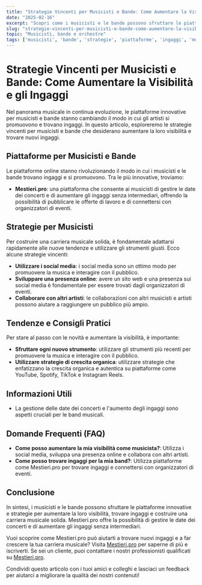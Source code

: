 ```yaml
---
title: "Strategie Vincenti per Musicisti e Bande: Come Aumentare la Visibilità e gli Ingaggi"
date: "2025-02-16"
excerpt: "Scopri come i musicisti e le bande possono sfruttare le piattaforme innovative e strategie per aumentare la loro visibilità, trovare ingaggi e costruire una carriera musicale solida."
slug: "strategie-vincenti-per-musicisti-e-bande-come-aumentare-la-visibilita-e-gli-ingaggi"
topic: "Musicisti, bande e orchestre"
tags: ['musicisti', 'bande', 'strategie', 'piattaforme', 'ingaggi', 'musica dal vivo']
---
```

# Strategie Vincenti per Musicisti e Bande: Come Aumentare la Visibilità e gli Ingaggi

Nel panorama musicale in continua evoluzione, le piattaforme innovative per musicisti e bande stanno cambiando il modo in cui gli artisti si promuovono e trovano ingaggi. In questo articolo, esploreremo le strategie vincenti per musicisti e bande che desiderano aumentare la loro visibilità e trovare nuovi ingaggi.

## Piattaforme per Musicisti e Bande

Le piattaforme online stanno rivoluzionando il modo in cui i musicisti e le bande trovano ingaggi e si promuovono. Tra le più innovative, troviamo:

* **Mestieri.pro**: una piattaforma che consente ai musicisti di gestire le date dei concerti e di aumentare gli ingaggi senza intermediari, offrendo la possibilità di pubblicare le offerte di lavoro e di connettersi con organizzatori di eventi.

## Strategie per Musicisti

Per costruire una carriera musicale solida, è fondamentale adattarsi rapidamente alle nuove tendenze e utilizzare gli strumenti giusti. Ecco alcune strategie vincenti:

* **Utilizzare i social media**: i social media sono un ottimo modo per promuovere la musica e interagire con il pubblico.
* **Sviluppare una presenza online**: avere un sito web e una presenza sui social media è fondamentale per essere trovati dagli organizzatori di eventi.
* **Collaborare con altri artisti**: le collaborazioni con altri musicisti e artisti possono aiutare a raggiungere un pubblico più ampio.

## Tendenze e Consigli Pratici

Per stare al passo con le novità e aumentare la visibilità, è importante:

* **Sfruttare ogni nuovo strumento**: utilizzare gli strumenti più recenti per promuovere la musica e interagire con il pubblico.
* **Utilizzare strategie di crescita organica**: utilizzare strategie che enfatizzano la crescita organica e autentica su piattaforme come YouTube, Spotify, TikTok e Instagram Reels.

## Informazioni Utili

* La gestione delle date dei concerti e l'aumento degli ingaggi sono aspetti cruciali per le band musicali.

## Domande Frequenti (FAQ)

* **Come posso aumentare la mia visibilità come musicista?**: Utilizza i social media, sviluppa una presenza online e collabora con altri artisti.
* **Come posso trovare ingaggi per la mia band?**: Utilizza piattaforme come Mestieri.pro per trovare ingaggi e connettersi con organizzatori di eventi.

## Conclusione

In sintesi, i musicisti e le bande possono sfruttare le piattaforme innovative e strategie per aumentare la loro visibilità, trovare ingaggi e costruire una carriera musicale solida. Mestieri.pro offre la possibilità di gestire le date dei concerti e di aumentare gli ingaggi senza intermediari. 

Vuoi scoprire come Mestieri.pro può aiutarti a trovare nuovi ingaggi e a far crescere la tua carriera musicale? Visita [Mestieri.pro](https://mestieri.pro/info) per saperne di più e iscriverti. Se sei un cliente, puoi contattare i nostri professionisti qualificati su [Mestieri.pro](https://mestieri.pro). 

Condividi questo articolo con i tuoi amici e colleghi e lasciaci un feedback per aiutarci a migliorare la qualità dei nostri contenuti!